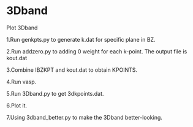 # 3Dband
Plot 3Dband

1.Run genkpts.py to generate k.dat for specific plane in BZ.

2.Run addzero.py to adding 0 weight for each k-point. The output file is kout.dat

3.Combine IBZKPT and kout.dat to obtain KPOINTS.

4.Run vasp.

5.Run 3Dband.py to get 3dkpoints.dat.

6.Plot it.

7.Using 3dband_better.py to make the 3Dband better-looking.
